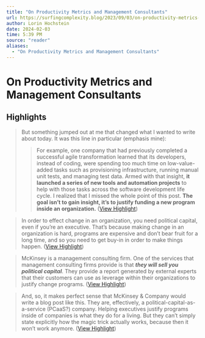```yaml
---
title: "On Productivity Metrics and Management Consultants"
url: https://surfingcomplexity.blog/2023/09/03/on-productivity-metrics-management-consultants/
author: Lorin Hochstein
date: 2024-02-03
time: 5:39 PM
source: "reader"
aliases:
  - "On Productivity Metrics and Management Consultants"
---
```

# On Productivity Metrics and Management Consultants

## Highlights
> But something jumped out at me that changed what I wanted to write about today. It was this line in particular (emphasis mine):
> > For example, one company that had previously completed a successful agile transformation learned that its developers, instead of coding, were spending too much time on low-value-added tasks such as provisioning infrastructure, running manual unit tests, and managing test data. Armed with that insight, **it launched a series of new tools and automation projects** to help with those tasks across the software development life cycle.
> I realized that I missed the whole point of this post. **The goal isn’t to gain insight, it’s to justify funding a new program inside an organization.** ([View Highlight](https://read.readwise.io/read/01h9gvbvmx3pp8asa7vks6g3k7))

> In order to effect change in an organization, you need political capital, even if you’re an executive. That’s because making change in an organization is hard, programs are expensive and don’t bear fruit for a long time, and so you need to get buy-in in order to make things happen. ([View Highlight](https://read.readwise.io/read/01h9gvd1zb9yhptthnrvamqanp))

> McKinsey is a management consulting firm. One of the services that management consulting firms provide is that ***they will sell you political capital***. They provide a report generated by external experts that their customers can use as leverage within their organizations to justify change programs. ([View Highlight](https://read.readwise.io/read/01h9gvd86c7s91y99wcdqkdjhn))

> And, so, it makes perfect sense that McKinsey & Company would write a blog post like this. They are, effectively, a political-capital-as-a-service (PCaaS?) company. Helping executives justify programs inside of companies is what they do for a living. But they can’t simply state explicitly how the magic trick actually works, because then it won’t work anymore. ([View Highlight](https://read.readwise.io/read/01h9gved7gypp2a7xg3yxvvdt7))

